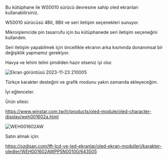 Bu kütüphane ile WS0010 sürücü devresine sahip oled ekranları kullanabilirsiniz.

WS0010 sürücüsü 4Bit, 8Bit ve seri iletişim seçenekleri sunuyor. 

Mikroişlemcide pin tasarrufu için bu kütüphanede seri iletişim seçeneğini kullandım.

Seri iletişim yapabilmek için öncellikle ekranın arka kısmında donanımsal bir değişiklik yapmamız gerekiyor.

Havya ve lehim telini şimdiden hazır etseniz iyi olur.

![Ekran görüntüsü 2023-11-23 210005](https://github.com/anlgncr/WS0010/assets/13089698/bb7deaed-3227-4775-8e09-38e1aaf44929)

Türkçe karakter desteğini ve grafik modunu yakın zamanda ekleyeceğim.

İyi eğlenceler.

Ürün sitesi:

https://www.winstar.com.tw/tr/products/oled-module/oled-character-display/weh001602a.html

![WEH001602AW](https://github.com/anlgncr/WS0010/assets/13089698/2e1dabb6-55f4-4c96-a082-106e43717c5b)

Satın almak için:

https://ozdisan.com/tft-lcd-ve-led-ekranlar/oled-ekran-modulleri/karakter-oledler/WEH001602AWPP5N00100/643505
